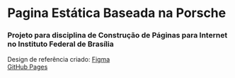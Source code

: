 # Pagina Estática Baseada na Porsche

<h3>Projeto para disciplina de Construção de Páginas para Internet no Instituto Federal de Brasília</h3>

Design de referência criado:
[Figma](https://www.figma.com/file/avYVZJjpUVSIDPlEcj7rFD/Porsche-Based-Website?node-id=0%3A1&t=xNqFNMvLmsrWHGhC-0)<br>
[GitHub Pages](https://dellaroccaifb.github.io/Porsche-Based-Landing-Page/)

